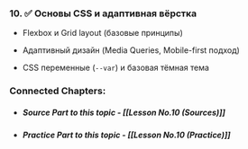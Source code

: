 
### 10. ✅ **Основы CSS и адаптивная вёрстка**
    
- Flexbox и Grid layout (базовые принципы)
        
- Адаптивный дизайн (Media Queries, Mobile-first подход)
        
- CSS переменные (`--var`) и базовая тёмная тема


### Connected Chapters:
- ##### *Source Part to this topic* - [[Lesson No.10 (Sources)]]
- ##### *Practice Part to this topic* - [[Lesson No.10 (Practice)]]
